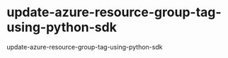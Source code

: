 # update-azure-resource-group-tag-using-python-sdk
update-azure-resource-group-tag-using-python-sdk
